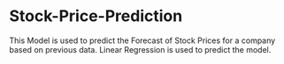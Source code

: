 # Stock-Price-Prediction
This Model is used to predict the Forecast of Stock Prices for a company based on previous data.
Linear Regression is used to predict the model.
